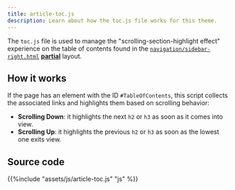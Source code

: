 ```yaml
---
title: article-toc.js
description: Learn about how the toc.js file works for this theme. 
---
```


The `toc.js` file is used to manage the "scrolling-section-highlight effect" experience on the table of contents found in the [`navigation/sidebar-right.html`](/reference/layouts/partials/sidebar-right) [**partial**](/reference/layouts/partials) layout.

## How it works

If the page has an element with the ID `#TableOfContents`, this script collects the associated links and highlights them based on scrolling behavior:

- **Scrolling Down**: it highlights the next `h2` or `h3` as soon as it comes into view.
- **Scrolling Up**: it highlights the previous `h2` or `h3` as soon as the lowest one exits view.


## Source code 

{{%include "assets/js/article-toc.js" "js" %}}